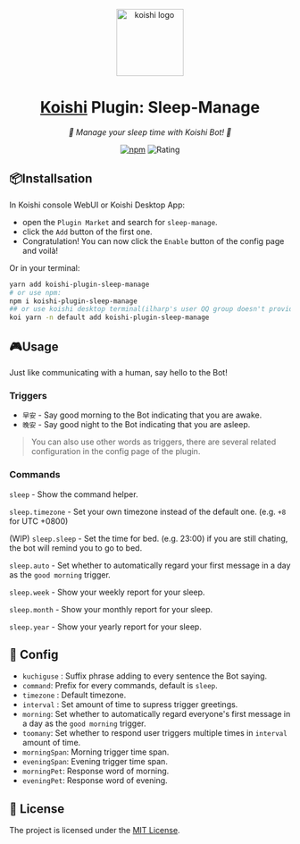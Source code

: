 <!-- markdownlint-disable MD033 MD041 -->
<p align="center">
  <img src="https://koishi.chat/logo.png" width="120" height="120" alt="koishi logo">
</p>

<div align="center">

# [Koishi](https://koishi.chat) Plugin: Sleep-Manage

_🎈 Manage your sleep time with Koishi Bot! 🎈_

[![npm](https://img.shields.io/npm/v/koishi-plugin-sleep-manage?style=flat-square)](https://www.npmjs.com/package/koishi-plugin-sleep-manage) ![Rating](https://badge.koishi.chat/rating/koishi-plugin-sleep-manage)

</div>

## 📦Installsation

In Koishi console WebUI or Koishi Desktop App:

- open the `Plugin Market` and search for `sleep-manage`.
- click the `Add` button of the first one.
- Congratulation! You can now click the `Enable` button of the config page and voilà!

Or in your terminal:

```bash
yarn add koishi-plugin-sleep-manage
# or use npm:
npm i koishi-plugin-sleep-manage
## or use koishi desktop terminal(ilharp's user QQ group doesn't provide help for using this):
koi yarn -n default add koishi-plugin-sleep-manage
```

## 🎮Usage

Just like communicating with a human, say hello to the Bot!

### Triggers

- `早安` - Say good morning to the Bot indicating that you are awake.
- `晚安` - Say good night to the Bot indicating that you are asleep.
  
> You can also use other words as triggers, there are several related configuration in the config page of the plugin.

### Commands

`sleep` - Show the command helper.

`sleep.timezone` - Set your own timezone instead of the default one. (e.g. `+8` for UTC +0800)

(WIP) `sleep.sleep` - Set the time for bed. (e.g. 23:00) if you are still chating, the bot will remind you to go to bed.

`sleep.auto` - Set whether to automatically regard your first message in a day as the `good morning` trigger.

`sleep.week` - Show your weekly report for your sleep.

`sleep.month` - Show your monthly report for your sleep.

`sleep.year` - Show your yearly report for your sleep.

## 🔧 Config

- `kuchiguse` : Suffix phrase adding to every sentence the Bot saying.
- `command`: Prefix for every commands, default is `sleep`.
- `timezone` : Default timezone.
- `interval` : Set amount of time to supress trigger greetings.
- `morning`: Set whether to automatically regard everyone's first message in a day as the `good morning` trigger.
- `toomany`: Set whether to respond user triggers multiple times in `interval` amount of time.
- `morningSpan`: Morning trigger time span.
- `eveningSpan`: Evening trigger time span.
- `morningPet`: Response word of morning.
- `eveningPet`: Response word of evening.

## 📄 License

The project is licensed under the [MIT License](./LICENSE).
